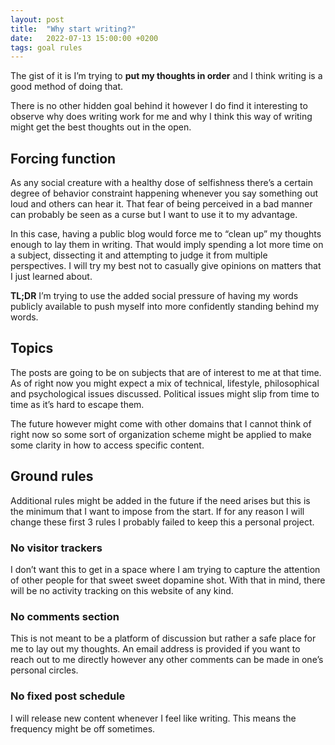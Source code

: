 ```yaml
---
layout: post
title:  "Why start writing?"
date:   2022-07-13 15:00:00 +0200
tags: goal rules
---
```


The gist of it is I’m trying to **put my thoughts in order** and I think writing is a good method of doing that.

There is no other hidden goal behind it however I do find it interesting to observe why does writing work for me and why I think this way of writing might get the best thoughts out in the open.

## Forcing function

As any social creature with a healthy dose of selfishness there’s a certain degree of behavior constraint happening whenever you say something out loud and others can hear it. That fear of being perceived in a bad manner can probably be seen as a curse but I want to use it to my advantage.

In this case, having a public blog would force me to “clean up” my thoughts enough to lay them in writing. That would imply spending a lot more time on a subject, dissecting it and attempting to judge it from multiple perspectives. I will try my best not to casually give opinions on matters that I just learned about.

**TL;DR** I’m trying to use the added social pressure of having my words publicly available to push myself into more confidently standing behind my words.

## Topics

The posts are going to be on subjects that are of interest to me at that time. As of right now you might expect a mix of technical, lifestyle, philosophical and psychological issues discussed. Political issues might slip from time to time as it’s hard to escape them.

The future however might come with other domains that I cannot think of right now so some sort of organization scheme might be applied to make some clarity in how to access specific content.

## Ground rules

Additional rules might be added in the future if the need arises but this is the minimum that I want to impose from the start. If for any reason I will change these first 3 rules I probably failed to keep this a personal project.

### No visitor trackers

I don’t want this to get in a space where I am trying to capture the attention of other people for that sweet sweet dopamine shot. With that in mind, there will be no activity tracking on this website of any kind.

### No comments section

This is not meant to be a platform of discussion but rather a safe place for me to lay out my thoughts. An email address is provided if you want to reach out to me directly however any other comments can be made in one’s personal circles.

### No fixed post schedule

I will release new content whenever I feel like writing. This means the frequency might be off sometimes.
